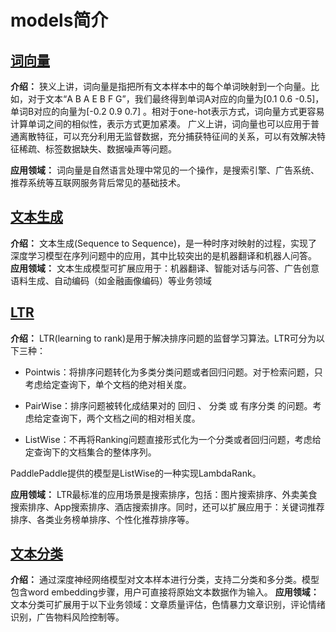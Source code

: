
# models简介

## [词向量](#)

**介绍：**
狭义上讲，词向量是指把所有文本样本中的每个单词映射到一个向量。比如，对于文本“A B A E B F G”，我们最终得到单词A对应的向量为[0.1 0.6 -0.5]，单词B对应的向量为[-0.2 0.9 0.7] 。相对于one-hot表示方式，词向量方式更容易计算单词之间的相似性，表示方式更加紧凑。
广义上讲，词向量也可以应用于普通离散特征，可以充分利用无监督数据，充分捕获特征间的关系，可以有效解决特征稀疏、标签数据缺失、数据噪声等问题。


**应用领域：**
词向量是自然语言处理中常见的一个操作，是搜索引擎、广告系统、推荐系统等互联网服务背后常见的基础技术。

## [文本生成](#)
**介绍：**
文本生成(Sequence to Sequence)，是一种时序对映射的过程，实现了深度学习模型在序列问题中的应用，其中比较突出的是机器翻译和机器人问答。
**应用领域：**
文本生成模型可扩展应用于：机器翻译、智能对话与问答、广告创意语料生成、自动编码（如金融画像编码）等业务领域
## [LTR](#)
**介绍：**
LTR(learning to rank)是用于解决排序问题的监督学习算法。LTR可分为以下三种：

- Pointwis：将排序问题转化为多类分类问题或者回归问题。对于检索问题，只考虑给定查询下，单个文档的绝对相关度。

- PairWise：排序问题被转化成结果对的 回归 、 分类 或 有序分类 的问题。考虑给定查询下，两个文档之间的相对相关度。
- ListWise：不再将Ranking问题直接形式化为一个分类或者回归问题，考虑给定查询下的文档集合的整体序列。

PaddlePaddle提供的模型是ListWise的一种实现LambdaRank。

**应用领域：**
LTR最标准的应用场景是搜索排序，包括：图片搜索排序、外卖美食搜索排序、App搜索排序、酒店搜索排序。同时，还可以扩展应用于：关键词推荐排序、各类业务榜单排序、个性化推荐排序等。

## [文本分类](#)
 
**介绍：**
通过深度神经网络模型对文本样本进行分类，支持二分类和多分类。模型包含word embedding步骤，用户可直接将原始文本数据作为输入。
**应用领域：**
文本分类可扩展用于以下业务领域：文章质量评估，色情暴力文章识别，评论情绪识别，广告物料风险控制等。

